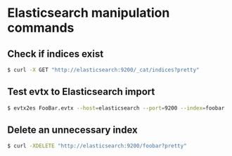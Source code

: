 # Elasticsearch manipulation commands

## Check if indices exist
```bash
$ curl -X GET "http://elasticsearch:9200/_cat/indices?pretty"
```

## Test evtx to Elasticsearch import
```bash
$ evtx2es FooBar.evtx --host=elasticsearch --port=9200 --index=foobar
```

## Delete an unnecessary index
```bash
$ curl -XDELETE "http://elasticsearch:9200/foobar?pretty"
```
